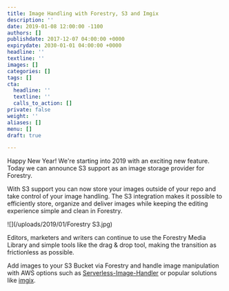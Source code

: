 ```yaml
---
title: Image Handling with Forestry, S3 and Imgix
description: ''
date: 2019-01-08 12:00:00 -1100
authors: []
publishdate: 2017-12-07 04:00:00 +0000
expirydate: 2030-01-01 04:00:00 +0000
headline: ''
textline: ''
images: []
categories: []
tags: []
cta:
  headline: ''
  textline: ''
  calls_to_action: []
private: false
weight: ''
aliases: []
menu: []
draft: true

---
```

Happy New Year! We're starting into 2019 with an exciting new feature. Today we can announce S3 support as an image storage provider for Forestry.  
  
With S3 support you can now store your images outside of your repo and take control of your image handling. The S3 integration makes it possible to efficiently store, organize and deliver images while keeping the editing experience simple and clean in Forestry.

![](/uploads/2019/01/Forestry S3.jpg)  
  
Editors, marketers and writers can continue to use the Forestry Media Library and simple tools like the drag & drop tool, making the transition as frictionless as possible.

Add images to your S3 Bucket via Forestry and handle image manipulation with AWS options such as [Serverless-Image-Handler]() or popular solutions like [imgix](https://docs.imgix.com/setup/quick-start). 